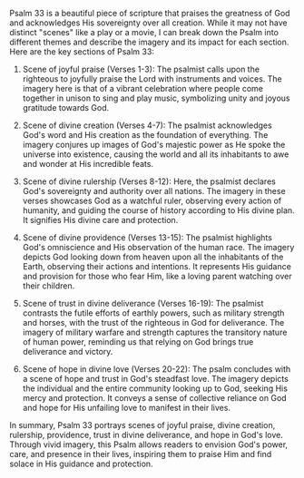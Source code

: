 Psalm 33 is a beautiful piece of scripture that praises the greatness of God and acknowledges His sovereignty over all creation. While it may not have distinct "scenes" like a play or a movie, I can break down the Psalm into different themes and describe the imagery and its impact for each section. Here are the key sections of Psalm 33:

1. Scene of joyful praise (Verses 1-3):
   The psalmist calls upon the righteous to joyfully praise the Lord with instruments and voices. The imagery here is that of a vibrant celebration where people come together in unison to sing and play music, symbolizing unity and joyous gratitude towards God.

2. Scene of divine creation (Verses 4-7):
   The psalmist acknowledges God's word and His creation as the foundation of everything. The imagery conjures up images of God's majestic power as He spoke the universe into existence, causing the world and all its inhabitants to awe and wonder at His incredible feats.

3. Scene of divine rulership (Verses 8-12):
   Here, the psalmist declares God's sovereignty and authority over all nations. The imagery in these verses showcases God as a watchful ruler, observing every action of humanity, and guiding the course of history according to His divine plan. It signifies His divine care and protection.

4. Scene of divine providence (Verses 13-15):
   The psalmist highlights God's omniscience and His observation of the human race. The imagery depicts God looking down from heaven upon all the inhabitants of the Earth, observing their actions and intentions. It represents His guidance and provision for those who fear Him, like a loving parent watching over their children.

5. Scene of trust in divine deliverance (Verses 16-19):
   The psalmist contrasts the futile efforts of earthly powers, such as military strength and horses, with the trust of the righteous in God for deliverance. The imagery of military warfare and strength captures the transitory nature of human power, reminding us that relying on God brings true deliverance and victory.

6. Scene of hope in divine love (Verses 20-22):
   The psalm concludes with a scene of hope and trust in God's steadfast love. The imagery depicts the individual and the entire community looking up to God, seeking His mercy and protection. It conveys a sense of collective reliance on God and hope for His unfailing love to manifest in their lives.

In summary, Psalm 33 portrays scenes of joyful praise, divine creation, rulership, providence, trust in divine deliverance, and hope in God's love. Through vivid imagery, this Psalm allows readers to envision God's power, care, and presence in their lives, inspiring them to praise Him and find solace in His guidance and protection.